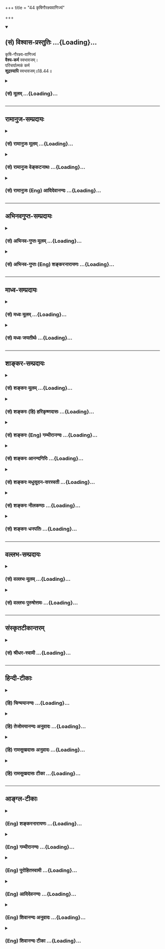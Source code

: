 +++
title = "44 कृषिगौरक्ष्यवाणिज्यं"

+++
<div class="js_include" newlevelforh1="2" title="(सं) विश्वास-प्रस्तुतिः" unfilled url="/purANam_vaiShNavam/mahAbhAratam/06-bhIShma-parva/03-bhagavad-gItA-parva/saMskRtam/vishvAsa-prastutiH/18_moxa-saMnyAsa-yogaH/44_kRShigauraxyavANi.md">
<details open><summary><h2>(सं) विश्वास-प्रस्तुतिः ...{Loading}...</h2></summary>

कृषि-गौरक्ष्य-वाणिज्यं  
**वैश्य-कर्म** स्वभावजम्।  
परिचर्यात्मकं कर्म  
**शूद्रस्यापि** स्वभावजम्॥18.44॥
</details>
</div>
<div class="js_include collapsed" newlevelforh1="3" title="(सं) मूलम्" unfilled url="/purANam_vaiShNavam/mahAbhAratam/06-bhIShma-parva/03-bhagavad-gItA-parva/saMskRtam/mUlam/18_moxa-saMnyAsa-yogaH/44_kRShigauraxyavANi.md">
<details><summary><h3>(सं) मूलम् ...{Loading}...</h3></summary>

कृषिगौरक्ष्यवाणिज्यं वैश्यकर्म स्वभावजम्।  
परिचर्यात्मकं कर्म शूद्रस्यापि स्वभावजम्।।18.44।।
</details>
</div>


_________________
## रामानुज-सम्प्रदायः
<div class="js_include collapsed" newlevelforh1="3" title="(सं) रामानुजः मूलम्" unfilled url="/purANam_vaiShNavam/mahAbhAratam/06-bhIShma-parva/03-bhagavad-gItA-parva/saMskRtam/rAmAnujaH/mUlam/18_moxa-saMnyAsa-yogaH/44_kRShigauraxyavANi.md">
<details><summary><h3>(सं) रामानुजः मूलम् ...{Loading}...</h3></summary>

।।18.44।।**कृषिः** सस्योत्पादनकर्षणम्। **गोरक्ष्यं** पशुपालनम् इत्यर्थः।
**वाणिज्यं** धनसंचयहेतुभूतं क्रयविक्रयात्मकं कर्म। एतद् **वैश्य**स्य
**स्वभावजं कर्म।** पूर्ववर्णत्रयपरिचर्यारूपं **शूद्रस्य स्वभावजं
कर्म। तद् एतत् चतुर्णां वर्णानां वृत्तिभिः सह कर्तव्यानां
शास्त्रविहितानां यज्ञादिकर्मणां प्रदर्शनार्थम् उक्तम्। यज्ञादयो हि
त्रयाणां वर्णानां साधारणाः; शमदमादयः अपि त्रयाणां वर्णानां मुमुक्षूणां
साधारणाः। ब्राह्मणस्य तु सत्त्वोद्रेकस्य स्वाभाविकत्वेन शमदमादयः
सुखोपादानाः इति कृत्वा तस्य शमदमादयः स्वभावजं कर्म इति उक्तम्।
क्षत्रियवैश्ययोः तु स्वतो रजस्तमःप्रधानत्वेन शमदमादयो दुःखोपादानाः इति
कृत्वा न तत्कर्म इति उक्तम्। ब्राह्मणस्य तु वृत्तिः
याजनाध्यापनप्रतिग्रहाः। क्षत्रियस्य जनपदपरिपालनम्। वैश्यस्य कृष्यादयो
यथोक्ताः। शूद्रस्य तु कर्तव्यं वृत्तिः च पूर्ववर्णत्रयपरिचर्या एव।**

</details>
</div>
<div class="js_include collapsed" newlevelforh1="3" title="(सं) रामानुजः वेङ्कटनाथः" unfilled url="/purANam_vaiShNavam/mahAbhAratam/06-bhIShma-parva/03-bhagavad-gItA-parva/saMskRtam/rAmAnujaH/venkaTanAthaH/18_moxa-saMnyAsa-yogaH/44_kRShigauraxyavANi.md">
<details><summary><h3>(सं) रामानुजः वेङ्कटनाथः ...{Loading}...</h3></summary>

  
  
।।18.44।। रूढिं व्युत्पत्तिं चानुसृत्य फलतः स्वरूपतश्च कृषिं दर्शयति --
सस्योत्पादनं कर्षणमिति। एवं वाणिज्यव्याख्यानेऽपि ग्राह्यम्। गौः रक्ष्या
यत्र; तत्कर्म गोरक्ष्यमित्यभिप्रायेणाऽऽहपशुपालनमिति। रक्ष्यमिति भावार्थं
वा; रक्षणमित्यर्थः। गौरक्ष्यमिति वा पाठः। गा रक्षतीति गोरक्षः; तस्य कर्म
गौरक्ष्यं पशुपालनं वणिजः कर्म वाणिज्यमितिवत्। एवं विशः कर्म
वैश्यंगुणवचनब्राह्मणादिभ्यः कर्मणि च \[अष्टा.5।1।124\] इति
ष्यञ्प्रत्ययः।  
  
शास्त्रान्तरानुसारेण परिचर्यायाः प्रकृतत्रितयानुबन्धित्वमाह --
पूर्ववर्णत्रयेति। ननु षट्कर्मा ब्राह्मणः; त्रिकर्माणौ क्षत्ति्रयवैश्यौ;
शूद्रस्यापिभार्यारतिः शुचिर्भृत्यभर्ता श्राद्धक्रियान्वितः (क्रियारतः --
क्रियापरः)। नमस्कारेण मन्त्रेण पञ्चयज्ञान्न हापयेत् \[या.स्मृ.1।5।121\]
इत्यादयो धर्मा विधीयन्ते तत्कथमिह तत्कर्मणामियत्तानिर्देशः इत्यत्राऽऽह
-- तदेतदिति। प्रदर्शनीयानुदाहरतियज्ञादयो हीति। प्रदर्शनार्थत्वे
हेत्वन्तरमाह शमदमादयोऽपीति। शमादीनां मोक्षार्थिवर्णत्रयसाधारण्येन कथं
ब्राह्मणस्यैव तदुक्तमित्यत्राऽऽहब्राह्मणस्य त्विति। स्वभावप्रभवैः \[18।41
इति पूर्वोक्तानुविधानात्सहजत्वविवक्षयात्र स्वभावजशब्द इत्यभिप्रायेणाऽऽह
-- सत्त्वोद्रेकस्य स्वाभाविकत्वेन शमदमादयः सुखोपादाना इति।
वर्णान्तरगुणसम्भेदं निर्वहति -- क्षत्ति्रयवैश्ययोरिति। न
तत्कर्मेत्युक्तमिति तत्कर्मेति नोक्तमित्यन्वयः। उक्तानां वृत्तीनां
प्रदर्शनार्थत्वाय चतुर्णां वृत्त्यंशं विविच्य विविनक्तिब्राह्मणस्य तु
वृत्तिरित्यादिना। शूद्रधर्मो वृत्तिश्च याज्ञवल्क्येन स्मर्यते --
शूद्रस्य द्विजशुश्रूषा तयाऽजीवन्वणिग्भवेत्। शिल्पैर्वा
विविधैर्जीवेद्द्विजातिहितमाचरन् \[1।5।120\] इति मनुस्तत्र विशेषमाह --
विप्रसेवैव शूद्रस्य विशिष्टं कर्म कीर्त्यते \[10।123\] इति
तदिदमभिप्रेत्याऽऽह -- शूद्रस्य तु कर्तव्यं वृत्तिश्च
पूर्ववर्णंत्रयपरिचर्यैवेति।  
  
नन्विदमयुक्तंभार्यारतिः इत्यादेरुक्तत्वात्मां हि पार्थ व्यपाश्रित्य
इत्यारभ्यस्त्रियो वैश्यास्तथा शूद्रास्तेऽपि यान्ति परां गतिम् \[9।32\]
इति च स्वयमेवाऽऽहवसन्ते दीक्षयेद्विप्रम् इत्यारभ्यहेमन्ते शूद्रमेव च।
स्त्रियं च वर्षाकाले तु पञ्चरात्रविधानतः इति भगवत्समाराधनार्थं दीक्षा च
विहिता तथाब्राह्मणैः क्षत्ति्रयैर्वैश्यैः शूद्रैश्च कृतलक्षणैः।
अर्चनीयश्च सेव्यश्च नित्ययुक्तैः स्वकर्मसु।। सात्त्वतं विधिमास्थाय गीतः
सङ्कर्षणेन यः \[म.भा.66।3940\] इति दीक्षितशूद्रादेर्भगवदर्चनादिकं
स्पष्टमुक्तम्। तथा युगधर्मान् प्रक्रम्योच्यते -- कृतं नाम युगं पूर्वं
यत्र धर्मः सनातनः। कृतमेव न कर्तव्यं यस्मिन् काले नरोत्तम। ब्राह्मणाः
क्षत्ति्रया वैश्याः शूद्राश्च कृतलक्षणाः। कृते युगे समभवन् स्वकर्मनिरताः
सदा।। एकवेदसमायुक्ता एकमन्त्रविधिक्रियाः। पृथग्धर्मास्त्वेकवेद्या
धर्ममेकमनुव्रताः।। चातुराश्रम्ययुक्तेन कर्मणा कालयोगिना। अकामफलसंयोगात्
प्राप्नुवन्ति परां गतिम्।। \[वि.ध.108।19\] इति।  
  
श्रीसात्त्वते च -- अष्टाङ्गयोगयुक्तानां हृद्यागनिरतात्मनाम्।
योगिनामधिकारः स्यादेकस्मिन् हृदयेशये।। व्यामिश्रयागयुक्तानां विप्राणां
वेदवादिनाम्। समन्त्रे तु चतुर्व्यूहे ह्यधिकारो न चान्यथा।। त्रयाणां
क्षत्ति्रयादीनां प्रपन्नानां च तत्त्वतः। अमन्त्रमधिकारस्तु
चतुर्व्यूहक्रियाक्रमे।। सक्रिये मन्त्रचक्रे तु वैभवीये विवेकिनाम्।
ममतासन्निरस्तानां स्वकर्मनिरतात्मनाम्।। कर्मवाङ्मनसैः सम्यग्भक्तानां
परमेश्वरे। चतुर्णामधिकारो वै वृत्ते दीक्षाक्रमे सति \[7।8।9।10।11\]
इत्यधिकारविशेषनियमः कृतः। सप्तमे च व्रतविधानपरिच्छेदेदानार्चने तु
शूद्राणां व्रतकर्मणि सर्वदा। असिद्धान्नं तु विहितं सिद्धं वा
ब्राह्मणेच्छया।। स्वकर्मणा यथोत्कर्षमभ्येति च तथार्चनात्।
तस्मात्स्वेनाधिकारेण कुर्यादाराधनं सदा।। सर्वत्राधिकृतो विप्रो
वासुदेवादिपूजने। यथा तथा न
क्षत्त्राद्यास्तस्माच्छास्त्रार्थमाचरेत्।। नयेन्नक्ताशनैर्भक्त्या
दिनान्येतानि मौद्गल। व्रताद्यन्ते तु विहितं परिपीडं हि तस्य
वा।। \[7।53।54।55।56\] इति व्रतविशेषक्रमो दर्शितः। मौद्गलेति
भगवच्छास्त्रे शूद्रनाम। परिपीडमुपवासः। तथा मन्त्रेषु चैवं नियमोऽन्यत्र
कृतः। वौषट्स्वाहावषट्कारनिष्ठानां तु प्रतिक्रिया। नमस्कारेण विहिता इति।
तथा नारदीये श्रीमदष्टाक्षरकल्पे -- न स्वरः प्रणवोऽङ्गानि
नाप्यन्यविधयस्तथा। स्त्रीणां तु शूद्रजातीनां मन्त्रमात्रोक्तिरिष्यते
\[ना.अ.क.1।120\] इति।  
  
एवमेकादशीव्रतादयोऽपि सर्वसाधारणाः पुराणादिषु पठ्यन्ते। तथान्येऽपि
वर्ज्यावर्ज्यनियमाः कतिकति धर्मशास्त्रादिषु कथ्यन्ते। यथा --
कपिलाक्षीरपानेन ब्राह्मणीगमनेन च। शूद्रे वेदाक्षरेणैव निष्कृतिर्न
विधीयते (वेदाक्षरविचारेण शूद्रस्य नरकं
ध्रुवम्)।। \[पा.स्मृ.1।74\]हृत्कण्ठतालुगाभिस्तु यथासङ्ख्यं द्विजातयः।
शुध्येरन् स्त्री च शूद्रश्च सकृत्स्पृष्टाभिरन्ततःतेषां स एवाचमनकल्प अधिक
अहरहः()। केशश्मश्रुलोमनखवापनम् इत्यादि। तस्मात्जपस्तपस्तीर्थयात्रा
प्रव्रज्या मन्त्रसाधनम्। देवताराधनं चैव स्त्रीशूद्रपतनानि षट् इत्यादिकं
विहितव्यतिरिक्तवर्णत्रयशुश्रूषाविरुद्धविषयमिति योज्यम्। अपि च -- न
शूद्रा भगवद्भक्ता विप्रा भागवताः स्मृताः \[वि.सं.24।10\]
इत्यादिवचनाज्जयाख्यसंहितादिषु भागवतानां चतुर्णां समत्ववचनाच्च
भगवत्परिचर्यावशाद्वर्णत्रयपरिचर्यानिवृत्तिरपि सम्भवेत्। अतः कथंशूद्रस्य
तु कर्तव्यं वृत्तिश्च पूर्ववर्णत्रयपरिचर्यैव इति भाषितम्। अत्र ब्रूमः --
यद्यपि विहितव्यतिरिक्तविषयाः सर्वनिषेधाः विशिष्टसंस्कारगुणविशेषादिमतां च
शूद्राणामपि धर्मविशेषा विहिताः; तथापि ते सर्वे
वर्णत्रयपरिचर्याख्यप्रधानधर्माविरोधेन तन्नियुक्तैः शूद्रैः
तत्परिचर्याभावनयैवानुष्ठेयाः। अत एव ह्यत्रोच्यते,परिचर्यात्मकं कर्म इति।
अन्यथा परिचर्येत्येव वक्तव्यम् नच निष्प्रयोजनाधिकग्रहणं युक्तम्।  
  
आमनन्ति चरहस्याम्नायविदः -- ज्ञानज्ञापनसम्प्रेषणकर्मा ब्राह्मणः;
ज्ञानपरित्राणकर्मा क्षत्ति्रयः; ज्ञानबीजवर्धनकर्मा वैश्यः;
ज्ञानपर्युत्थानकर्मा शूद्रः; कृतयुगस्यान्ते त्रेतायुगस्यादौ
ब्राह्मणक्षत्ति्रयवैश्यशूद्रा भिद्यन्ते; तेषां भिन्नानां दृष्टिः न तथा
भवति; पथ्या रसना न तथा भवन्ति पुष्पफलमोषधिवनस्पतयो न तथा दधते तां
दृष्ट्वा ब्राह्मणक्षत्ति्रयवैश्यशूद्राणामसूया प्रादुर्बभूव -- शूद्रः
प्रथमजातिर्न वः पर्युत्थास्यामीति; वैश्यो द्वितीयजातिर्न वो बीजानि
वर्धयिष्यामीति; क्षत्ति्रयस्तृतीयजातिर्न वः परित्रास्य इति। तान्
ब्राह्मण इत्याह। आस्थिता यूयं न वो वक्ष्यामि इति। अत्र पर्युत्थानं
परिचर्या। एवं शूद्रः साधुः इत्यादिप्रकरणान्तराणि च द्रष्टव्यानि। एतेनन
शूद्रा भगवद्भक्ताः इत्यादिस्तुतिवाक्येन
वर्णत्रयपरिचर्यादिनिवृत्तिप्रसङ्गोऽपि प्रत्युक्तः; भगवदेकान्तशूद्रस्यैव
पर्युत्थानविधेः। भगवद्भक्तिस्तुतिपरत्वादेव हिसर्ववर्णेषु ते शूद्रा ये
ह्यभक्ता जनार्दने \[वि.सं.24।10\] इति व्यतिरेकनिन्दा। किं तर्ह्यत्र
स्तुतिनिन्दालम्बनम् आन्तरः सत्त्वादिगुणोन्मेषः। यदपेक्षया ब्राह्मणादेरेव
ब्रह्मण्यादिकं श्रुत्यादिषु कीर्त्यते -- मौनं चामौनं च निर्विद्याथ
ब्राह्मणः \[बृ.उ.3।5।1\] इति। विष्णुं क्रान्तं (विष्णुक्रान्तं) वासुदेवं
विजानन्विप्रो विप्रत्वं गच्छते तत्त्वदर्शी
\[शा.उ.4म.भा.13।16।2\]चण्डालमपि वृत्तस्थं तं देवा ब्राह्मणं विदुः
इत्यादि।  
  
यत्तु शारीरसत्त्वादिगुणतारतम्यनिबन्धनं जातिरूपं ब्राह्मण्यादिकं;
तस्यान्तरसत्त्वोन्मेषादावप्यनुवृत्तेराशरीरपातं जातिनियमः स्थित एव।
तदनुबन्धिनश्च धर्मास्तत एवावतिष्ठन्ते। अत एव हि विदितब्रह्मविद्योऽपि
विदुरः स्वस्य तद्वचनेऽनधिकारमाह -- शूद्रयोनावहं जातो
नातोऽन्यद्वक्तुमुत्सहे \[म.भा.5।41।5\] इति। शमादिगुणपौष्कल्ययोगिनि तु
शूद्रादौ स्त्रीधर्मिण्यां जनन्यामिवावज्ञानादिनिवृत्तिमात्रविशेषापेक्षया
जातिसामान्यवीक्षणप्रतिषेध इति। यथा स्मरन्ति -- एतैः समेतः शूद्रोऽपि
वार्धके मानमर्हति इति। अत एवभक्तिरष्टविधा ह्येषा यस्मिन् म्लेच्छेऽपि
वर्तते। तस्मै देयं ततो ग्राह्यं स च पूज्यो यथा ह्यहम्
\[गा.रु.पू.ख.219।7।8\] इत्यादिकमनुपप्लवपर्यन्ततयाऽपि निर्व्यूढम्।
साम्योक्तिरपि सर्वोत्कर्षफलादिसाम्यविषया अपशूद्रनयाद्यविरोधश्च। उक्तं
चाचार्यैर्भागवतत्वेन शूद्रस्योत्कर्षे ब्राह्मणस्यापि तेनैवोत्कर्ष इति
पुनर्वैषम्यमिति सर्वं समञ्जसम्। अतः सुष्ठूक्तं -- शूद्रस्य
वृत्तिकर्तव्ययोरैक्यम् इति। ,

</details>
</div>
<div class="js_include collapsed" newlevelforh1="3" title="(सं) रामानुजः (Eng) आदिदेवानन्दः" unfilled url="/purANam_vaiShNavam/mahAbhAratam/06-bhIShma-parva/03-bhagavad-gItA-parva/saMskRtam/rAmAnujaH/english/AdidevAnandaH/18_moxa-saMnyAsa-yogaH/44_kRShigauraxyavANi.md">
<details><summary><h3>(सं) रामानुजः (Eng) आदिदेवानन्दः ...{Loading}...</h3></summary>

18.44 'Agriculture' is cultivation to produce crops. The meaning of
'cattle breeding' is the protection and rearing of cattle. 'Trade' is the activity causing the amassing of wealth through buying and selling.
This is the duty of Vaisya born of his inherent nature. The duty of a Sudra, born of his inherent nature, is service to the three Orders mentioned earlier. All these have been described to stress that the occupational activities of the four stations are auxiliary to the performance of sacrifices etc., which are ordained by the Sastra.
Sacrifices etc., are common to the first three stations. Control of the senses etc., are common to those who, among the first three stations,
are anxious for release. As a Brahmana possesses preponderance of Sattva, and as the control of the senses, mind etc., can be performed by him easily and naturally, control of the senses etc., have been prescribed as his duty. As control of the mind, senses etc., can be performed only with difficulty by the Ksatriyas and the Vaisyas owing to the preponderance of Rajas and Tamas respectively in them, these have not been stated as their duty. The occupation of a Brahmana is officiating as priest in sacrifices, teaching the Vedas and receiving gifts. The occupation of a Ksatriya is protecting the people and that of the Vaisyas is farming etc., as mentioned before. The duty and occupation of the Sudra is service to the three stations.

</details>
</div>


_________________
## अभिनवगुप्त-सम्प्रदायः
<div class="js_include collapsed" newlevelforh1="3" title="(सं) अभिनव-गुप्तः मूलम्" unfilled url="/purANam_vaiShNavam/mahAbhAratam/06-bhIShma-parva/03-bhagavad-gItA-parva/saMskRtam/abhinava-guptaH/mUlam/18_moxa-saMnyAsa-yogaH/44_kRShigauraxyavANi.md">
<details><summary><h3>(सं) अभिनव-गुप्तः मूलम् ...{Loading}...</h3></summary>

।।18.41 -- 18.60।। एवमियता षण्णां प्रत्येकं त्रिस्वरूपत्वं धृत्यादीनां च
प्रतिपादितम्। तन्मध्यात् सात्त्विके राशौ वर्तमानो दैवीं संपदं प्राप्त इह
ज्ञाने योग्यः; त्वं च तथाविधः इत्यर्जुनः प्रोत्साहितः। अधुना तु इदमुच्यते
-- यदि तावदनया ज्ञानबुद्ध्या कर्मणि भवान् प्रवर्तते तदा
स्वधर्मप्रवृत्त्या विज्ञानपूततया च न कर्मसंबन्धस्तव। अथैतन्नानुमन्यसे;
तदवश्यं तव प्रवृत्त्या तावत् भाव्यम् जातेरेव तथाभावे स्थितत्वात्। यतः
सर्वः स्वभावनियतः +++(S;;N स्वस्वभावनियतः )+++ कुतश्चिद्दोषात्
तिरोहिततत्स्वभावः +++(S;;N -- हिततत्तत्स्वभावः )+++ कंचित्कालं भूत्वापि;
तत्तिरोधायकविगमे स्वभावं व्यक्त्यापन्नं लभत एव। तथाहि एवंविधो वर्णनां
स्वभावः। एवमवश्यंभाविन्यां प्रवृत्तौ ततः फलविभागिता भवेत्।। तदाह --
ब्राह्मणेत्यादि अवशोऽपि तत् इत्यन्तम्। ब्राह्मणादीनां
कर्मप्रविभागनिरूपणस्य स्वभावोऽश्यं नातिक्रामति,+++(S; ; N omit न and read
अतिक्रामति )+++ इति क्षत्रियस्वभावस्य भवतोऽनिच्छतोऽपि प्रकृतिः स्वभावाख्या
नियोक्तृताम् अव्यभिचारेण भजते। केवलं तया नियुक्तस्य पुण्यपापसंबन्धः। अतः
मदभिहितविज्ञानप्रमाणपुरःसरीकारेण कर्माण्यनुतिष्ठ। तथा सति बन्धो
निवर्त्स्यति। इत्यस्यार्थस्य परिकरघटनतात्पर्यं +++(S; ; N -- करबन्धघटन --
)+++ महावाक्यार्थस्य। अवान्तरवाक्यानां स्पष्टा ( ष्टोऽ ) र्थः। समासेन +++(S
omits समासेन )+++ ( श्लो. 50 ) संक्षेपेण। ज्ञानस्य; प्रागुक्तस्य। निष्ठां (
ष्ठा ) वाग्जालपरिहारेण निश्चितामाह। बुद्ध्या विशुद्धया इत्यादि सर्वमेतत्
व्याख्यातप्रायमिति न पुनरायस्यते,+++(N -- रारभ्यते )+++।

</details>
</div>
<div class="js_include collapsed" newlevelforh1="3" title="(सं) अभिनव-गुप्तः (Eng) शङ्करनारायणः" unfilled url="/purANam_vaiShNavam/mahAbhAratam/06-bhIShma-parva/03-bhagavad-gItA-parva/saMskRtam/abhinava-guptaH/english/shankaranArAyaNaH/18_moxa-saMnyAsa-yogaH/44_kRShigauraxyavANi.md">
<details><summary><h3>(सं) अभिनव-गुप्तः (Eng) शङ्करनारायणः ...{Loading}...</h3></summary>

18.44 See Comment under 18.60

</details>
</div>


_________________
## माध्व-सम्प्रदायः
<div class="js_include collapsed" newlevelforh1="3" title="(सं) मध्वः मूलम्" unfilled url="/purANam_vaiShNavam/mahAbhAratam/06-bhIShma-parva/03-bhagavad-gItA-parva/saMskRtam/madhvaH/mUlam/18_moxa-saMnyAsa-yogaH/44_kRShigauraxyavANi.md">
<details><summary><h3>(सं) मध्वः मूलम् ...{Loading}...</h3></summary>

।।18.44।। Sri Madhvacharya did not comment on this sloka.,

</details>
</div>
<div class="js_include collapsed" newlevelforh1="3" title="(सं) मध्वः जयतीर्थः" unfilled url="/purANam_vaiShNavam/mahAbhAratam/06-bhIShma-parva/03-bhagavad-gItA-parva/saMskRtam/madhvaH/jayatIrthaH/18_moxa-saMnyAsa-yogaH/44_kRShigauraxyavANi.md">
<details><summary><h3>(सं) मध्वः जयतीर्थः ...{Loading}...</h3></summary>

।।18.44।। Sri Jayatirtha did not comment on this sloka.  
  

</details>
</div>


_________________
## शाङ्कर-सम्प्रदायः
<div class="js_include collapsed" newlevelforh1="3" title="(सं) शङ्करः मूलम्" unfilled url="/purANam_vaiShNavam/mahAbhAratam/06-bhIShma-parva/03-bhagavad-gItA-parva/saMskRtam/shankaraH/mUlam/18_moxa-saMnyAsa-yogaH/44_kRShigauraxyavANi.md">
<details><summary><h3>(सं) शङ्करः मूलम् ...{Loading}...</h3></summary>

।।18.44।। --,**कृषिगौरक्ष्यवाणिज्यं** कृषिश्च गौरक्ष्यं च वाणिज्यं च
कृषिगौरक्ष्यवाणिज्यम्; कृषिः भूमेः विलेखनम्; गौरक्ष्यं गाः रक्षतीति
गोरक्षः तस्य भावः गौरक्ष्यम्; पाशुपाल्यम् इत्यर्थः; वाणिज्यं वणिक्कर्म
क्रयविक्रयादिलक्षणं **वैश्यकर्म** वैश्यजातेः कर्म वैश्यकर्म **स्वभावजम्।
परिचर्यात्मकं** शुश्रूषास्वभावं **कर्म शूद्रस्यापि स्वभावजम्**।।  
  
एतेषां जातिविहितानां कर्मणां सम्यगनुष्ठितानां स्वर्गप्राप्तिः फलं
स्वभावतः; वर्णा आश्रमाश्च स्वकर्मनिष्ठाः प्रेत्य कर्मफलमनुभूय ततः शेषेण
विशिष्टदेशजातिकुलधर्मायुःश्रुतवृत्तवित्तसुखमेधसो जन्म प्रतिपद्यन्ते
इत्यादिस्मृतिभ्यः (आ. स्मृ. 2।2।2।3) पुराणे च वर्णिनाम् आश्रमिणां च
लोकफलभेदविशेषस्मरणात्। कारणान्तरात्तु इदं वक्ष्यमाणं फलम् --,

</details>
</div>
<div class="js_include collapsed" newlevelforh1="3" title="(सं) शङ्करः (हि) हरिकृष्णदासः" unfilled url="/purANam_vaiShNavam/mahAbhAratam/06-bhIShma-parva/03-bhagavad-gItA-parva/saMskRtam/shankaraH/hindI/harikRShNadAsaH/18_moxa-saMnyAsa-yogaH/44_kRShigauraxyavANi.md">
<details><summary><h3>(सं) शङ्करः (हि) हरिकृष्णदासः ...{Loading}...</h3></summary>

।।18.44।। कृषि; गोरक्षा और वाणिज्य -- भूमिमें हल चलानेका नाम कृषि है;
गौओंकी रक्षा करनेवाला गोरक्ष है; उसका भाव गौरक्ष्य यानी पशुओंको पालना है
तथा क्रयविक्रयरूप वणिक् कर्मका नाम वाणिज्य है ये तीनों वैश्यकर्म हैं
अर्थात् वैश्यजातिके स्वाभाविक कर्म हैं। वैसे ही शूद्रका भी; परिचर्यात्मक
अर्थात् सेवारूप कर्म; स्वाभाविक है। जातिके उद्देश्यसे कहे हुए इन
कर्मोंका भलीप्रकार अनुष्ठान किये जानेपर स्वर्गकी प्राप्तिरूप स्वाभाविक
फल होता है। क्योंकि अपने कर्मोंमें तत्पर हुए वर्णाश्रमावलम्बी मरकर;
परलोकमें कर्मोंका फल भोगकर; बचे हुए कर्मफलके अनुसार श्रेष्ठ देश; काल;
जाति; कुल; धर्म; आयु; विद्या; आचार; धन; सुख और मेधा आदिसे युक्त; जन्म
ग्रहण करते हैं इत्यादि स्मृतिवचन हैं और पुराणमें भी वर्णाश्रमियोंके लिये
अलगअलग लोकप्राप्तिरूप फलभेद बतलाया गया है।

</details>
</div>
<div class="js_include collapsed" newlevelforh1="3" title="(सं) शङ्करः (Eng) गम्भीरानन्दः" unfilled url="/purANam_vaiShNavam/mahAbhAratam/06-bhIShma-parva/03-bhagavad-gItA-parva/saMskRtam/shankaraH/english/gambhIrAnandaH/18_moxa-saMnyAsa-yogaH/44_kRShigauraxyavANi.md">
<details><summary><h3>(सं) शङ्करः (Eng) गम्भीरानन्दः ...{Loading}...</h3></summary>

18.44 Svabyavajam, the natural; vaisya-karma, duties of the Vaisyas, of
the Vaisya caste; are krsi-gauraksyavanijyam, agriculture, cattle
rearing and trade: Krsi is tilling of land. Orre who rears cattle (go)
is goraksa; the abstract form of that word is gauraksyam,
animal-husbandry. Vanijyam means the occupation of a trader, consisting
of buying and selling. Sudrasya, of the Sudra; api, too; svabhavajam,
the natural; karma, duty; is paricaryatmakam, in the form of service.
When rightly pursued, the natural result of these duties enjoined for
the castes is the attainment of heaven-which act is evident from such
Smrti texts as, 'People belonging to the castes and stages of life, who
are true to their own duties, experience after death the fruit of their
actions. And after that, as a result of the remnants of their merits
they are born in some excellent region, caste and family, with greater
piety, longevity, learning, conduct, wealth, happiness and intelligence'
(Ap. Dh. Su. 2.2.2.3), etc. And in the Puranas also it is particularly
mentioned that poeple belonging to the (different) castes and stages of
life come to have specific results in the form of different worlds. But
this result that is going to be stated follows from a different cause:

</details>
</div>
<div class="js_include collapsed" newlevelforh1="3" title="(सं) शङ्करः आनन्दगिरिः" unfilled url="/purANam_vaiShNavam/mahAbhAratam/06-bhIShma-parva/03-bhagavad-gItA-parva/saMskRtam/shankaraH/AnandagiriH/18_moxa-saMnyAsa-yogaH/44_kRShigauraxyavANi.md">
<details><summary><h3>(सं) शङ्करः आनन्दगिरिः ...{Loading}...</h3></summary>

।।18.44।। वैश्यशूद्रयोः कर्म विवक्षयानुवदति -- **कृषीति।** स्पष्टार्थः।

</details>
</div>
<div class="js_include collapsed" newlevelforh1="3" title="(सं) शङ्करः मधुसूदन-सरस्वती" unfilled url="/purANam_vaiShNavam/mahAbhAratam/06-bhIShma-parva/03-bhagavad-gItA-parva/saMskRtam/shankaraH/madhusUdana-sarasvatI/18_moxa-saMnyAsa-yogaH/44_kRShigauraxyavANi.md">
<details><summary><h3>(सं) शङ्करः मधुसूदन-सरस्वती ...{Loading}...</h3></summary>

।।18.44।। कृषीति। कृषिरन्नोत्पत्त्यर्थं भूमेर्विलेखनम्। गोरक्षस्य भावो
गौरक्ष्यं पाशुपाल्यम्। वाणिज्यं वणिजः कर्म क्रयविक्रयादिलक्षणम्।
कुसीदमप्यत्रान्तर्गमनीयं वैश्यकर्म वैश्यजातेः कर्म स्वभावजं
तमउपसर्जनरजोगुणस्वभावजम्। परिचर्यात्मकं द्विजातिशुश्रूषात्मकं कर्म
शूद्रस्यापि स्वभावजं रजउपसर्जनतमोगुणस्वभावजम्।

</details>
</div>
<div class="js_include collapsed" newlevelforh1="3" title="(सं) शङ्करः नीलकण्ठः" unfilled url="/purANam_vaiShNavam/mahAbhAratam/06-bhIShma-parva/03-bhagavad-gItA-parva/saMskRtam/shankaraH/nIlakaNThaH/18_moxa-saMnyAsa-yogaH/44_kRShigauraxyavANi.md">
<details><summary><h3>(सं) शङ्करः नीलकण्ठः ...{Loading}...</h3></summary>

।।18.44।। वैश्यशूद्रयोः कर्माण्याह -- **कृषीति।** स्पष्टार्थः श्लोकः।

</details>
</div>
<div class="js_include collapsed" newlevelforh1="3" title="(सं) शङ्करः धनपतिः" unfilled url="/purANam_vaiShNavam/mahAbhAratam/06-bhIShma-parva/03-bhagavad-gItA-parva/saMskRtam/shankaraH/dhanapatiH/18_moxa-saMnyAsa-yogaH/44_kRShigauraxyavANi.md">
<details><summary><h3>(सं) शङ्करः धनपतिः ...{Loading}...</h3></summary>

।।18.44।। क्षात्रं कर्म व्युत्पाद्य वैश्यशूद्रयोस्तद्दर्शयति।
कृषिर्भूमेर्विलेखनम्। गां रजतीति गोरक्षः तस्य भावो गौरक्ष्यं
पाशुपाल्यम्। वाणिज्यं क्रयविक्रयादिलक्षणं वणिक्कर्म कृषिगौरक्ष्यवाणिज्यं
वैश्यजातेः कर्मस्वभावजं स्वभावप्रभवेन तमउपसर्जनरजोगुणेन प्रविभक्तम्।
परिचर्यात्मकं द्विजातिशूश्रूषास्वभावं कर्म शूद्रस्य शूद्रजातेरपि
स्वभावजं स्वभावप्रभवेन रजउपसर्जनतमोगुणेन प्रविभक्तमित्यर्थः।

</details>
</div>


_________________
## वल्लभ-सम्प्रदायः
<div class="js_include collapsed" newlevelforh1="3" title="(सं) वल्लभः मूलम्" unfilled url="/purANam_vaiShNavam/mahAbhAratam/06-bhIShma-parva/03-bhagavad-gItA-parva/saMskRtam/vallabhaH/mUlam/18_moxa-saMnyAsa-yogaH/44_kRShigauraxyavANi.md">
<details><summary><h3>(सं) वल्लभः मूलम् ...{Loading}...</h3></summary>

।।18.44।। वैश्यशूद्रयोराह -- कृषीति। कुसीदस्य वाणिज्ये निवेशनान्न
पृथगुक्तिः द्विजपरिचर्यात्मकं शूद्रस्येति मर्यादा इयं परिचर्यां भगवति
कृता चेत्सर्वेषां उत्तमफलदा भवेत्यद्वृत्त्या तुष्यते हरिः इति वाक्यात्।
स्पष्टमन्यत्।

</details>
</div>
<div class="js_include collapsed" newlevelforh1="3" title="(सं) वल्लभः पुरुषोत्तमः" unfilled url="/purANam_vaiShNavam/mahAbhAratam/06-bhIShma-parva/03-bhagavad-gItA-parva/saMskRtam/vallabhaH/puruShottamaH/18_moxa-saMnyAsa-yogaH/44_kRShigauraxyavANi.md">
<details><summary><h3>(सं) वल्लभः पुरुषोत्तमः ...{Loading}...</h3></summary>

  
  
।।18.44।। वैश्यस्याऽऽह -- कृषीति। कृषिः कर्षणं; गोरक्ष्यं पशुपालनं;
वाणिज्यं क्रयविक्रयात्मकम्; एतत् वैश्यस्य स्वभावाज्जातं कर्म।
शूद्रस्याऽऽह -- परिचर्यात्मकमिति। त्रैवर्णिकसेवनात्मकं शूद्रस्यापि
स्वभावजं स्वभावाज्जातं कर्म; यद्वा मत्परिचर्यात्मकं कर्म सर्वेषां
पूर्वोक्तानां शूद्रस्यापीत्यर्थः।  
  

</details>
</div>


_________________
## संस्कृतटीकान्तरम्
<div class="js_include collapsed" newlevelforh1="3" title="(सं) श्रीधर-स्वामी" unfilled url="/purANam_vaiShNavam/mahAbhAratam/06-bhIShma-parva/03-bhagavad-gItA-parva/saMskRtam/shrIdhara-svAmI/18_moxa-saMnyAsa-yogaH/44_kRShigauraxyavANi.md">
<details><summary><h3>(सं) श्रीधर-स्वामी ...{Loading}...</h3></summary>

।।18.44।। वैश्यशूद्रयोः कर्माह **-- कृषीति।** कृषिः कर्षणम्; गाः रक्षतीति
गोरक्षस्तस्य भावो गौरक्ष्यं पाशुपाल्यमित्यर्थः। वाणिज्यं क्रयविक्रयादि;
एतद्वैश्यस्य स्वभावजं कर्म। त्रैवर्णिकपरिचर्यात्मकं शूद्रस्यापि स्वभावजं
कर्म।

</details>
</div>


_________________
## हिन्दी-टीकाः
<div class="js_include collapsed" newlevelforh1="3" title="(हि) चिन्मयानन्दः" unfilled url="/purANam_vaiShNavam/mahAbhAratam/06-bhIShma-parva/03-bhagavad-gItA-parva/hindI/chinmayAnandaH/18_moxa-saMnyAsa-yogaH/44_kRShigauraxyavANi.md">
<details><summary><h3>(हि) चिन्मयानन्दः ...{Loading}...</h3></summary>

।।18.44।। प्रत्येक मनुष्य में गुणों की तारतम्यता किसी विशिष्ट अनुपात में
होती है और इसलिए प्रत्येक मनुष्य का अपना विशिष्ट स्वभाव भी होता है। इसी
कारण एक मनुष्य जिस कार्य विशेष को कुशलतापूर्वक कर सकता है; उसी कार्य को
अन्य व्यक्ति उतनी कुशलता से नहीं कर पाता। रजोगुणी क्षत्रिय को सात्त्विक
ब्राह्मण के समान ध्यानाभ्यास करना संभव नहीं होता। उसी प्रकार वैश्य और
शूद्र भी क्षत्रिय के शूरवीरतापूर्ण कर्मों को नहीं कर पायेंगे। सामाजिक
जीवन में सर्वोच्च प्रतिष्ठा के पद तक पहुँचने के लिए सभी मनुष्यों को
पूर्णत एकरूप अवसर प्राप्त नहीं हो सकते। तथापि; एक सामाजिक व्यवस्था सभी
मनुष्यों को अपनेअपने स्वभाव के अनुसार विकसित हाेने के लिए तुल्य अवसर
प्रदान कर सकती है। इस सिद्धांत या व्यवस्था को सफल बनाने हेतु विभिन्न
व्यक्तित्व (वर्णों) के मनुष्यों के लिए भिन्नभिन्न कर्तव्यों का विधान
किया गया है। वैश्य वृत्ति का पुरुष कृषि; गौपालन तथा वाणिज्य के क्षेत्र
में स्फूर्ति और प्रेरणा से कार्य करके अपने दोषों से मुक्त हो सकता है।
दोषमुक्ति से तात्पर्य वासनाक्षय से है। वाणिज्यादि कर्मों में उसकी
स्वाभाविक अभिरुचि होती है। उसी प्रकार अर्पण की भावना से सबकी सेवा करना
शूद्र का स्वाभाविक कर्म है। प्रत्येक मनुष्य के आन्तरिक स्वभाव के अनुसार
उसका वर्ण और कर्म निर्धारित किया जा सकता है। अपने स्वभाव के विपरीत कर्म
में नियुक्त किये जाने पर मनुष्य न केवल उस कर्म क्षेत्र में दुर्व्यवस्था
उत्पन्न करता है; वरन् अपनी स्वयं की भी हानि कर लेता है। उदाहरणार्थ यदि
किसी क्षत्रिय से कहा जाये कि वह सेवाभाव पूर्वक पंखा झलने का कार्य करे;
तो वह सम्भवत विनम्रता से उसे स्वीकार कर लेगा परन्तु तत्काल ही अपने
स्वभाववश किसी दूसरे व्यक्ति को पंखा लाने की आज्ञा देगा इसी प्रकार यदि
किसी वैश्य को मन्दिर का पुजारी बना दिया जाये; तो वह पवित्र स्थान; शीघ्र
ही; किसी व्यापारिक केन्द्र से भी निम्न स्तर का बन जायेगा और यदि उसके
हाथों में राजसत्ता सौंप दी जाये; तो वह अपने स्वभाव से विवश उस प्राप्त
अधिकार द्वारा लाभदायक व्यापार करना प्रारम्भ कर देगा जनता इसे ही
भ्रष्टाचार कहती है हम सबको आत्मनिरीक्षण के द्वारा अपना वर्ण और कर्म
निर्धारित करना चाहिए। किसी भी उच्चवर्गीय पुरुष को निम्नवर्णीय मनुष्यों
की ओर अनादर भाव से देखने का अधिकार नहीं है। प्रत्येक व्यक्ति यथाशक्ति
समाज की सेवा करता है। ईश्वरार्पण की भावना से समाज की सेवा करते हुए
प्रत्येक मनुष्य को आत्मविकास तथा पूर्णत्व प्राप्ति के लिए साधनारत रहना
चाहिए। इसी विषय में भगवान् श्रीकृष्ण कहते हैं

</details>
</div>
<div class="js_include collapsed" newlevelforh1="3" title="(हि) तेजोमयानन्दः अनुवादः" unfilled url="/purANam_vaiShNavam/mahAbhAratam/06-bhIShma-parva/03-bhagavad-gItA-parva/hindI/tejomayAnandaH/anuvAdaH/18_moxa-saMnyAsa-yogaH/44_kRShigauraxyavANi.md">
<details><summary><h3>(हि) तेजोमयानन्दः अनुवादः ...{Loading}...</h3></summary>

।।18.44।। कृषि, गौपालन तथा वाणिज्य - ये वैश्य के स्वाभाविक कर्म हैं, और
शूद्र का स्वाभाविक कर्म है परिचर्या अर्थात् सेवा करना।।

</details>
</div>
<div class="js_include collapsed" newlevelforh1="3" title="(हि) रामसुखदासः अनुवादः" unfilled url="/purANam_vaiShNavam/mahAbhAratam/06-bhIShma-parva/03-bhagavad-gItA-parva/hindI/rAmasukhadAsaH/anuvAdaH/18_moxa-saMnyAsa-yogaH/44_kRShigauraxyavANi.md">
<details><summary><h3>(हि) रामसुखदासः अनुवादः ...{Loading}...</h3></summary>

।।18.44।। खेती करना, गायोंकी रक्षा करना और शुद्ध व्यापार करना -- ये
सब-के-सब वैश्यके स्वाभाविक कर्म हैं, तथा चारों वर्णोंकी सेवा करना
शूद्रका भी स्वाभाविक कर्म है।

</details>
</div>
<div class="js_include collapsed" newlevelforh1="3" title="(हि) रामसुखदासः टीका" unfilled url="/purANam_vaiShNavam/mahAbhAratam/06-bhIShma-parva/03-bhagavad-gItA-parva/hindI/rAmasukhadAsaH/TIkA/18_moxa-saMnyAsa-yogaH/44_kRShigauraxyavANi.md">
<details><summary><h3>(हि) रामसुखदासः टीका ...{Loading}...</h3></summary>

।।18.44।।***व्याख्या --***  **कृषिगौरक्ष्यवाणिज्यं वैश्यकर्म स्वभावजम्
--** खेती करना; गायोंकी रक्षा करना; उनकी वंशवृद्धि करना और शुद्ध व्यापार
करना -- ये कर्म वैश्यमें स्वाभाविक होते हैं। शुद्ध व्यापार करनेका
तात्पर्य है -- जिस देशमें; जिस समय; जिस वस्तुकी आवश्यकता हो; लोगोंके
हितकी भावनासे उस वस्तुको (जहाँ वह मिलती हो; वहाँसे ला करके) उसी देशमें
पहुँचाना प्रजाकी आवश्यक वस्तुओंके अभावकी पूर्ति कैसे हो; वस्तुओंके
अभावमें कोई कष्ट न पाये -- इस भावसे सच्चाईके साथ वस्तुओंका वितरण
करना। ,भगवान् श्रीकृष्ण (नन्दबाबाको लेकर) अपनेको वैश्य ही मानते हैं
**(टिप्पणी प₀ 929)**। इसलिये उन्होंने स्वयं गायों और बछड़ोंको चराया। मनु
महाराजने वैश्यवृत्तिमें **पशूनां रक्षणम्** (मनुस्मृति 1। 90) (पशुओंकी
रक्षा करना) कहा है; पर यहाँ भगवान् (उपर्युक्त पदोंसे) अपने जातिभाईयोंसे
मानो यह कहते हैं कि तुम लोग सब पशुओंका पालन; उनकी रक्षा न कर सको तो
कमसेकम गायोंका पालन और उनकी रक्षा जरूर करना। गायोंकी वृद्धि न कर सको तो
कोई बात नहीं परन्तु उनकी रक्षा जरूर करना; जिससे हमारा गोधन घट न जाय।
इसलिये वैश्यसमाजको चाहिये कि वह गायोंकी रक्षामें अपना तनमनधन लगा दे;
उनकी रक्षा करनेमें अपनी शक्ति बचाकर न रखे।  
  
**गोरक्षासम्बन्धी विशेष बात**  
  
मनुष्योंके लिये गाय सब दृष्टियोंमें पालनीय है। गायसे अर्थ; धर्म; काम और
मोक्ष -- इन चारों पुरुषार्थोंकी सिद्धि होती है। आजके अर्थप्रधान युगमें
तो गाय अत्यन्त ही उपयोगी है। गोपालनसे; गायके दूध; घी; गोबर आदिसे धनकी
वृद्धि होती है। हमारा देश कृषिप्रधान है। अतः यहाँ खेतीमें जितनी प्रधानता
बैलोंकी है; उतनी प्रधानता अन्य किसीकी भी नहीं है। भैंसेके द्वारा भी खेती
की जाती है; पर खेतींमें जितना काम बैल कर सकता है; उतना भैंसा नहीं कर
सकता। भैंसा बलवान् तो होता है; पर वह धूप सहन नहीं कर सकता। धूपमें,चलनेसे
वह जीभ निकाल देता है; जब कि बैल धूपमें भी चलता रहता है। कारण कि भैंसेमें
सात्त्विक बल नहीं होता; जबकि बैलमें सात्त्विक बल होता है। बैलोंकी
अपेक्षा भैंसे कम भी होते हैं। ऐसे ही ऊँटसे भी खेती की जाती है; पर ऊँट
भैंसेसे भी कम होते हैं और बहुत महँगे होते हैं। खेती करनेवाला हरेक आदमी
ऊँट नहीं खरीद सकता। आजकल अच्छेअच्छे जवान बैल मारे जानेके कारण बैल भी
महँगे हो गये हैं; तो भी वे ऊँटजितने महँगे नहीं हैं। यदि घरोंमें गायें
रखी जायँ तो बैल घरोंमें ही पैदा हो जाते हैं; खरीदने नहीं पड़ते। विदेशी
गायोंके जो बैल होते हैं; वे खेतीमें काम नहीं आ सकते क्योंकि उनके कन्धे न
होनेसे उनपर जुआ नहीं रखा जा सकता। गाय पवित्र होती है। उसके शरीरका स्पर्श
करनेवाली हवा भी पवित्र होती है। गायके गोबरगोमूत्र भी पवित्र होते हैं।
गोबरसे लिपे हुए घरोंमें प्लेग; हैजा आदि भयंकर बीमारियाँ नहीं आतीं। इसके
सिवाय युद्धके समय गोबरसे लिपे हुए मकानोंपर बमका उतना असर नहीं होता;
जितना सीमेण्ट आदिसे बने हुए मकानोंपर होता है। गोबरमें जहर खींचनेकी विशेष
शक्ति होती है। काशीमें कोई व्यक्ति साँप काटनेसे मर गया। लोग उसकी
दाहक्रिया करनेके लिये उसको गङ्गाके किनारे ले गये। वहाँपर एक साधु रहते
थे। उन्होंने पूछा कि इस व्यक्तिको क्या हुआ लोगोंने कहा कि यह साँप
काटनेसे मरा है। साधुने कहा कि यह मरा नहीं है; तुमलोग गायका गोबर ले आओ।
गोबर लाया गया। साधुने उस व्यक्तिकी नासिकाको छोड़कर उसके पूरे शरीरमें
(नीचेऊपर) गोबरका लेप कर दिया। आधे घण्टेके बाद गोबरका फिर दूसरा लेप किया।
इससे उस व्यक्तिके श्वास चलने लगे और वह जी उठा। हृदयके रोगोंको दूर करनेके
लिये गोमूत्र बहुत उपयोगी है। छोटी बछड़ीका गोमूत्र रोज तोलादोतोला पीनेसे
पेटके रोग दूर हो जाते हैं। एक सन्तको दमाकी शिकायत थी; उनको गोमूत्रसेवनसे
बहुत फायदा हुआ है। आजकल तो गोबर और गोमूत्रसे अनेक रोगोंकी दवाइयाँ बनायी
जा रही हैं। गोबरसे गैस भी बनने लगी है। खेतोंमें गोबरगोमूत्रकी खादसे जो
अन्न पैदा होता है; वह भी पवित्र होता है। खेतोंमें गायोंके रहनेसे; गोबर
और गोमूत्रसे जमीनकी जैसी पुष्टि होती है; वैसी पुष्टि विदेशी रासायनिक
खादोंसे नहीं होती। जैसे; एक बार अंगूरकी खेती करनेवालेने बताया कि गोबरकी
खाद डालनेसे अंगूरके गुच्छे जितने बड़ेबड़े होते हैं; उतने विदेशी खाद
डालनेसे नहीं होते। विदेशी खाद डालनेसे कुछ ही वर्षोंमें जमीन खराब हो जाती
है अर्थात् उसकी उपजाऊशक्ति नष्ट हो जाती है। परन्तु गोबरगोमूत्रसे जमीनकी
उपजाऊशक्ति ज्योंकीत्यों बनी रहती है। विदेशोंमें रासायनिक खादसे बहुतसे
खेत खराब हो गये हैं; जिन्हें उपजाऊ बनानेके लिये वे लोग भारतसे गोबर मँगवा
रहे हैं और भारतसे गोबरके जहाज भरकर विदेशोंमें जा रहे हैं। हमारे देशकी
गायें सौम्य और सात्त्विक होती हैं। अतः उनका दूध भी सात्त्विक होता है;
जिसको पीनेसे बुद्धि तीक्ष्ण होती है और स्वभाव शान्ति; सौम्य होता है।
विदेशी गायोंका दूध तो ज्यादा होता है; पर उन गायोंमें गुस्सा बहुत होता
है। अतः उनका दूध पीनेसे मनुष्यका स्वभाव क्रूर होता है। भैंसका दूध भी
ज्यादा होता है; पर वह दूध सात्त्विक नहीं होता। उससे सात्त्विक बल नहीं
आता। सैनिकोंके घोड़ोंको गायका दूध पिलाया जाता है; जिससे वे घोड़े बहुत
तेज होते हैं। एक बार सैनिकोंने परीक्षाके लिये कुछ घोड़ोंको भैंसका दूध
पिलाया; जिससे घोड़े खूब मोटे हो गये। परन्तु जब नदी पार करनेका काम पड़ा
तो वे घोड़े पानीमें बैठ गये। भैंस पानीमें बैठा करती है अतः वही स्वभाव
घोड़ोंमें भी आ गया। ऊँटनीका दूध भी निकलता है; पर उस दूधका दही; मक्खन
होता ही नहीं। उसका दूध तामसी होनेसे दुर्गति देनेवाला होता है।
स्मृतियोंमें ऊँट; कुत्ता; गधा आदिको अस्पृश्य बताया गया है। सम्पूर्ण
धार्मिक कार्योंमें गायकी मुख्यता है। जातकर्म; चूड़ाकर्म; उपनयन आदि सोलह
संस्कारोंमें गायका; उसके दूध; घी; गोबर आदिका विशेष सम्बन्ध रहता है।
गायके घीसे ही यज्ञ किया जाता है। स्थानशुद्धिके लिये गोबर का ही चौका
लगाया जाता है। श्राद्धकर्ममें गायके दूधकी खीर बनायी जाती है।
नरकोंसे,बचनेके लिये गोदान किया जाता है। धार्मिक कृत्योंमें पञ्चगव्य
काममें लाया जाता है; जो गायके दूध; दही; घी; गोबर और गोमूत्र -- इन
पाँचोंसे बनता है। कामनापूर्तिके लिये किये जानेवाले यज्ञोंमें गायका घी आदि
काममें आता है। रघुवंशके चलनेमें गायकी ही प्रधानता थी। पौष्टिक;
वीर्यवर्धक चीजोंमें भी गायके दूध और घीका मुख्य स्थान है। निष्कामभावसे
गायकी सेवा करनेसे मुक्ति होती है। गायकी सेवा करनेमात्रसे अन्तःकरण निर्मल
होता है। भगवान् श्रीकृष्णने भी बिना जूतीके गोचारणकी लीला की थी; इसलिये
उनका नाम गोपाल पड़ा। प्राचीनकालमें ऋषिलोग वनमें रहते हुए अपने पास गाय
रखा करते थे। गायके दूध; घीसे उनकी बुद्धि प्रखर; विलक्षण होती थी; जिससे
वे बड़ेबड़े ग्रन्थोंकी रचना किया करते थे। आजकल तो उन ग्रन्थोंको ठीकठीक
समझनेवाले भी कम हैं। गायके दूधघीसे वे दीर्घायु होते थे। इसलिये गायके
घीका एक नाम आयु भी है। बड़ेबड़े राजालोग भी उन ऋषियोंके पास आते थे और
उनकी सलाहसे राज्य चलाते थे। गोरक्षाके लिये बलिदान करनेवालोंकी कथाओंसे
इतिहास; पुराण भरे पड़े हैं। बड़े भारी दुःखकी बात है कि आज हमारे देशमें
पैसोंके लोभसे रोजाना हजारोंकी संख्यामें गायोंकी हत्या की जा रही है अगर
इसी तरह गोहत्या चलती रही तो एक समय गोवंश समाप्त हो जायगा। जब गायें नहीं
रहेंगी; तब क्या दशा होगी; कितनी आफतें आयेंगी -- इसका अन्दाजा नहीं लगाया
जा सकता। जब गायें खत्म हो जायेंगी; तब गोबर नहीं रहेगा और गोबरकी खाद न
रहनेसे जमीन भी उपजाऊ नहीं रहेगी। जमीनके उपजाऊ न रहनेसे खेती कैसे होगी
खेती न होनेसे अन्न तथा वस्त्र (कपास) कैसे मिलेगा लोगोंको शरीरनिर्वाहके
लिये अन्नजल और वस्त्र भी मिलना मुश्किल हो जायगा। गाय और उसके दूध; घी;
गोबर आदिके न रहनेसे प्रजा बहुत दुःखी हो जायगी। गोधनके अभावमें देश पराधीन
और दुर्बल हो जायगा। वर्तमानमें भी अकाल; अनावृष्टि; भूकम्प; आपसी कलह
आदिके होनेमें गायोंकी हत्या मुख्य कारण है। अतः अपनी पूरी शक्ति लगाकर हर
हालतमें गायोंकी रक्षा करना; उनको कत्लखानोंमें जानेसे रोकना हमारा परम
कर्तव्य है। गायोंकी रक्षाके लिये भाईबहनोंको चाहिये कि वे गायोंका पालन
करें; उनको अपने घरोंमें रखें। गायका ही दूधघी खायें; भैंस आदिका नहीं।
घरोंमें गोबरगैसका प्रयोग किया जाय। गायोंकी रक्षाके उद्देश्यसे ही
गोशालाएँ बनायी जाएँ; दूधके उद्देश्यसे नहीं। जितनी गोचरभूमियाँ हैं; उनकी
रक्षा की जाय तथा सरकारसे और गोचरभूमियाँ छुड़ाई जायँ। सरकारकी
गोहत्यानितिका विरोध किया जाय और सरकारसे अनुरोध किया जाय कि वह देशकी
रक्षाके लिये पूरे देशमें तत्काल पूर्णरूपसे गोहत्या बन्द
करे।**परिचर्यात्मकं कर्म शूद्रस्यापि स्वभावजम् --** चारों वर्णोंकी सेवा
करना; सेवाकी सामग्री तैयार करना और चारों वर्णोंके कार्योंमें कोई बाधा;
अड़चन न आये; सबको सुखआराम हो -- इस भावसे अपनी बुद्धि; योग्यता; बलके
द्वारा सबकी सेवा करना शूद्रका स्वाभाविक कर्म है।  
  
यहाँ एक शङ्का पैदा होती है कि भगवान्ने चारों वर्णोंकी उत्पत्तिमें
सत्त्व; रज और तम -- इन तीन गुणोंको कारण बताया। उसमें तमोगुणकी प्रधानतासे
शूद्रकी उत्पत्ति बतायी और गीतामें जहाँ तमोगुणका वर्णन हुआ है; वहाँपर
उसके अज्ञान; प्रमाद; आलस्य; निद्रा; अप्रकाश; अप्रवृत्ति और मोह -- ये सात
अवगुण बताये हैं (गीता 14। 8 13। 17)। अतः ऐसे तमोगुणकी प्रधानतावाले
शूद्रसे सेवा कैसे होगी क्योंकि वह आलस्य; प्रमाद आदिमें पड़ा रहेगा तो
सेवा कैसे कर सकेगा सेवा बहुत ऊँचे दर्जेकी चीज है। ऐसे ऊँचे कर्मका
भगवान्ने शूद्रके लिये कैसे विधान कियायदि इस शङ्कापर गुणोंकी दृष्टिसे
विचार किया जाय तो गीतामें आया है कि सत्त्वगुणवाले ऊँचे लोकोंमें जाते
हैं; रजोगुणवाले मरकर पीछे मध्यलोक अर्थात् मृत्युलोकमें जाते हैं और
तमोगुणवाले अधोगतिमें जाते हैं (गीता 14। 18)। इसमें भी वास्तवमें न देखा
जाय तो रजोगुणके बढ़नेपर जो मरता है; वह कर्मप्रधान मनुष्ययोनिमें जन्म
लेता है -- **रजसि प्रलयं गत्वा कर्मसङ्गिषु जायते** (गीता 14। 15)। इन
सबका तात्पर्य यह हुआ कि मनुष्यमात्र रजःप्रधान (रजोगुणकी प्रधानतावाला)
है। रजःप्रधानवालोंमें जो सात्त्विक; राजस और तामस -- तीन गुण होते हैं; उन
तीनों गुणोंसे ही चारों वर्णोंकी रचना की गयी है। इसलिये कर्म करना सबमें
मुख्य होता है और इसीको लेकर मनुष्योंको कर्मयोनि कहा गया है तथा गीतामें
भी चारों वर्णोंके कर्मोंके लिये स्वभावज कर्म; स्वभावनियत कर्म आदि पद आये
हैं। अतः शूद्रका परिचर्या अर्थात् सेवा करना स्वभावज कर्म है; जिसमें उसे
परिश्रम नहीं होता।  
  
मनुष्यमात्र कर्मयोनि होनेपर भी ब्राह्मण; क्षत्रिय और वैश्यमें
विवेकविचारका विशेष तारतम्य रहता है और शुद्धि भी रहती है परन्तु शूद्रमें
मोहकी प्रधानता रहनेसे उसमें विवेक बहुत दब जाता है। इस दृष्टिसे शूद्रके
सेवाकर्ममें विवेककी प्रधानता न होकर आज्ञापालनकी प्रधानता रहती है --
**अग्या सम न सुसाहिब सेवा** (मानस 2। 301। 2)। इसलिये चारों वर्णोंकी
आज्ञाके अनुसार सेवा करना; सुखसुविधा जुटा देना शूद्रके लिये स्वाभाविक
होता है। शुद्रोंके कर्म परिचर्यात्मक अर्थात् सेवास्वरूप होते हैं। उनके
शारीरिक; सामाजिक; नागरिक; ग्रामणिक आदि सबकेसब कर्म ठीक तरहसे सम्पन्न
होते हैं; जिनसे चारों ही वर्णोंके जीवननिर्वाहके लिये सुखसुविधा; अनुकूलता
और आवश्यकताकी पूर्ति होती है।  
  
**स्वाभाविक कर्मोंका तात्पर्य**  
  
चेतन जीवात्मा और जड प्रकृति -- दोनोंका स्वभाव भिन्नभिन्न है। चेतन
स्वाभाविक ही निर्विकार अर्थात् परिवर्तनरहित है और प्रकृति स्वाभाविक ही
विकारी अर्थात् परिवर्तनशील है। अतः इन दोनोंका स्वभाव भिन्नभिन्न होनेसे
इनका सम्बन्ध स्वाभाविक नहीं है किंतु चेतनने प्रकृतिके साथ अपना सम्बन्ध
मानकर उस सम्बन्धकी सद्भावना कर ली है अर्थात् सम्बन्ध है ऐसा मान लिया है।
इसीको गुणोंका सङ्ग कहते हैं; जो जीवात्माके अच्छीबुरी योनियोंमें जन्म
लेनेका कारण है -- **कारणं गुणसङ्गोस्य सदसद्योनिजन्मसु** (गीता 13। 21)।
इस सङ्गके कारण; गुणोंके तारतम्यसे जीवका ब्राह्मणादि वर्णमें जन्म होता
है। गुणोंके तारतम्यसे जिस वर्णमें जन्म होता है; उन गुणोंके अनुसार ही उस
वर्णके कर्म स्वाभाविक; सहज होते हैं जैसे -- ब्राह्मणके लिये शम; दम आदि
क्षत्रियके लिये शौर्य; तेज आदि वैश्यके लिये खेती; गौरक्षा आदि और शूद्रके
लिये सेवा -- ये कर्म स्वतःस्वाभाविक होते हैं। तात्पर्य है कि चारों
वर्णोंको इन कर्मोंको करनेमें परिश्रम नहीं होता क्योंकि गुणोंके अनुसार
स्वभाव और स्वभावके अनुसार उनके लिये कर्मोंका विधान है। इसलिये इन
कर्मोंमें उनकी स्वाभाविक ही रुचि होती है। मनुष्य इन स्वाभाविक कर्मोंको
जब अपने लिये अर्थात् अपने स्वार्थ; भोग और आरामके लिये करता है; तब वह उन
कर्मोंसे बँध जाता है। जब उन्हीं कर्मोंको स्वार्थ और अभिमानका त्याग करके
निष्कामभावपूर्वक संसारके हितके लिये करता है; तब कर्मयोग हो जाता है; और
उन्हीं कर्मोंसे सब संसारमें व्यापक परमात्माका पूजन करता है अथवा
भगवत्परायण होकर केवल भगवत्सम्बन्धी कर्म (जप; ध्यान; सत्सङ्ग; स्वाध्याय
आदि) करता है; तब वह भक्तियोग हो जाता है। फिर प्रकृतिके गुणोंका सर्वथा
सम्बन्धविच्छेद हो जानेपर केवल एक परमात्मतत्त्व ही रह जाता है; जिसमें
सिद्ध महापुरुषके स्वरूपकी स्वतःसिद्ध स्वतन्त्रता; अखण्डता; निर्विकारताकी
अनुभूति रह जाती है। ऐसा होनेपर भी उसके शरीर; मन; बुद्धि और इन्द्रियोंके
द्वारा अपनेअपने वर्ण; आश्रमकी मर्यादाके अनुसार निर्लिप्ततापूर्वक
शास्त्रविहित कर्म स्वाभाविक होते हैं; जो कि संसारमात्रके लिये आदर्श होते
हैं। प्रभुकी तरफ आकृष्ट होनेसे प्रतिक्षण प्रेम बढ़ता रहता है; जो अनन्त
आनन्दस्वरूप है।**जाति जन्मसे मानी जाय या कर्मसे** ऊँचनीच योनियोंमें
जितने भी शरीर मिलते हैं; वे सब गुण और कर्मके अनुसार ही मिलते हैं। गुण और
कर्मके अनुसार ही मनुष्यका जन्म होता है इसलिये मनुष्यकी जाति जन्मसे ही
मानी जाती है। अतः स्थूलशरीरकी दृष्टिसे विवाह; भोजन आदि कर्म जन्मकी
प्रधानतासे ही करने चाहिये अर्थात् अपनी जाति या वर्णके अनुसार ही भोजन;
विवाह आदि कर्म होने चाहिये।  
  
दूसरी बात; जिस प्राणीका सांसारिक भोग; धन; मान; आराम; सुख आदिका उद्देश्य
रहता है; उसके लिये वर्णके अनुसार कर्तव्यकर्म करना और वर्णकी मर्यादामें
चलना आवश्यक हो जाता है। यदि वह वर्णकी मर्यादामें नहीं चलता; तो उसका पतन
हो जाता है **(टिप्पणी प₀ 932)**। परन्तु जिसका उद्देश्य केवल परमात्मा ही
है; संसारके भोग आदि नहीं; उसके लिये सत्सङ्ग; स्वाध्याय; जप; ध्यान; कथा;
कीर्तन; परस्पर विचारविनिमय आदि भगवत्सम्बन्धी काम मुख्य होते हैं।
तात्पर्य है कि परमात्माकी प्राप्तिमें प्राणीके पारमार्थिक भाव; आचरण
आदिकी मुख्यता है; जाति या वर्णकी नहीं। तीसरी बात; जिसका उद्देश्य
परमात्माकी प्राप्तिका है; वह भगवत्सम्बन्धी कार्योंको मुख्यतासे करते हुए
भी वर्णआश्रमके अनुसार अपने कर्तव्यकर्मोंको पूजनबुद्धिसे केवल
भगवत्प्रीत्यर्थ ही करता है।  
  
आगे छियालीसवें श्लोकमें भगवान्ने बड़ी श्रेष्ठ बात बतायी है कि जिससे
सम्पूर्ण संसार पैदा हुआ है और जिससे सम्पूर्ण संसार व्याप्त है; उस
परमात्माका ही लक्ष्य रखकर; उसके प्रीत्यर्थ ही पूजनरूपसे अपनेअपने वर्णके
अनुसार कर्म किये जायँ। इसमें मनुष्यमात्रका अधिकार है। देवता; असुर; पशु;
पक्षी आदिका स्वतः अधिकार नहीं है परन्तु उनके लिये भी परमात्माकी तरफसे
निषेध नहीं है। कारण कि सभी परमात्माका अंश होनेसे परमात्माकी प्राप्तिके
सभी अधिकारी हैं। प्राणिमात्रका भगवान्पर पूरा अधिकार है। इससे भी यह सिद्ध
होता है कि आपसके व्यवहारमें अर्थात् रोटी; बेटी और शरीर आदिके साथ बर्ताव
करनेमें तो जन्म की प्रधानता है और परमात्माकी प्राप्तिमें भाव; विवेक और
कर्म की प्रधानता है। इसी आशयको लेकर भागवतकारने कहा है कि जिस मनुष्यके
वर्णको बतानेवाला जो लक्षण कहा गया है; वह यदि दूसरे वर्णवालेमें भी मिले
तो उसे भी उसी वर्णका समझ लेना चाहिये **(टिप्पणी प₀ 933.1)**। अभिप्राय यह
है कि ब्राह्मणके शमदम आदि जितने लक्षण हैं; वे लक्षण या गुण स्वाभाविक ही
किसीमें हों तो जन्ममात्रसे नीचा होनेपर भी उसको नीचा नहीं मानना चाहिये।
ऐसे ही महाभारतमें युधिष्ठिर और नहुषके संवादमें आया है कि जो शूद्र
आचरणोंमें श्रेष्ठ है; उस शूद्रको शूद्र नहीं मानना चाहिये और जो ब्राह्मण
ब्राह्मणोचित कर्मोंसे रहित है; उस ब्राह्मणको ब्राह्मण नहीं मानना चाहिये
**(टिप्पणी प₀ 933.2)** अर्थात् वहाँ कर्मोंकी ही प्रधानता ली गयी है;
जन्मकी नहीं। शास्त्रोंमें जो ऐसे वचन आते हैं; उन सबका तात्पर्य है कि कोई
भी नीच वर्णवाला साधारणसेसाधारण मनुष्य अपनी पारमार्थिक उन्नति कर सकता है;
इसमें संदेहकी कोई बात नहीं है। इतना ही नहीं; वह उसी वर्णमें रहता हुआ शम;
दम आदि जो सामान्य धर्म हैं; उनका साङ्गोपाङ्ग पालन करता हुआ अपनी
श्रेष्ठताको प्रकट कर सकता है। जन्म तो पूर्वकर्मोंके अनुसार हुआ है; इसमें
वह बेचारा क्या कर सकता है परन्तु वहीं (नीच वर्णमें) रहकर भी वह अपनी नयी
उन्नति कर सकता है। उस नयी उन्नतिमें प्रोत्साहित करनेके लिये ही
शास्त्रवचनोंका आशय मालूम देता है कि नीच वर्णवाला भी नयी उन्नति करनेमें
हिम्मत न हारे। जो ऊँचे वर्णवाला होकर भी वर्णोचित काम नहीं करता; उसको भी
अपने वर्णोचित काम करनेके लिये शास्त्रोंमें प्रोत्साहित किया है जैसे --
**ब्राह्मणस्य हि देहोऽयं क्षुद्रकामाय नेष्यते**। (श्रीमद्भा0 11। 17। 42)
जिन ब्राह्मणोंका खानपान; आचरण सर्वथा भ्रष्ट है; उन ब्राह्मणोंका
वचनमात्रसे भी आदर नहीं करना चाहिये -- ऐसा स्मृतिमें आया है (मनु0 4। 30।
192)। परन्तु जिनके आचरण श्रेष्ठ हैं; जो भगवान्के भक्त हैं; उन
ब्राह्मणोंकी भागवत आदि पुराणोंमें और महाभारत; रामायण आदि
इतिहासग्रन्थोंमें बहुत महिमा गायी गयी है।  
  
भगवान्का भक्त चाहे कितनी ही नीची जातिका क्यों न हो; वह भक्तिहीन विद्वान्
ब्राह्मणसे श्रेष्ठ है **(टिप्पणी प₀ 933.3)**। ब्राह्मणको विराट्रूप
भगवान्का मुख; क्षत्रियको हाथ; वैश्यको ऊरु (मध्यभाग) और शूद्रको पैर बताया
गया है। ब्राह्मणको मुख बतानेका तात्पर्य है कि उनके पास ज्ञानका संग्रह
है; इसलिये चारों वर्णोंको पढ़ाना; अच्छी शिक्षा देना और उपदेश सुनाना --
यह मुखका ही काम है। इस दृष्टिसे ब्राह्मण ऊँचे माने गये। क्षत्रियको हाथ
बतानेका तात्पर्य है कि वे चारों वर्णोंकी शत्रुओंसे रक्षा करते हैं। रक्षा
करना मुख्यरूपसे हाथोंका ही काम है जैसे -- शरीरमें फोड़ाफुंसी आदि हो जाय
तो हाथोंसे ही रक्षा की जाती है शरीरपर चोट आती हो तो रक्षाके लिये हाथ ही
आड़ देते हैं; और अपनी रक्षाके लिये दूसरोंपर हाथोंसे ही चोट पहुँचायी जाती
है आदमी कहीं गिरता है तो पहले हाथ ही टिकते हैं। इसलिये क्षत्रिय हाथ हो
गये। अराजकता फैल जानेपर तो जन; धन; आदिकी रक्षा करना चारों वर्णोंका धर्म
हो जाता है। वैश्यको मध्यभाग कहनेका तात्पर्य है कि जैसे पेटमें अन्न; जल;
औषध आदि डाले जाते हैं तो उनसे शरीरके सम्पूर्ण अवयवोंको खुराक मिलती है और
सभी अवयव पुष्ट होते हैं; ऐसे ही वस्तुओंका संग्रह करना; उनका यातायात
करना; जहाँ जिस चीजकी कमी हो वहाँ पहुँचाना; प्रजाको किसी चीजका अभाव न
होने देना वैश्यका काम है। पेटमें अन्नजलका संग्रह सब शरीरके लिये होता है
और साथमें पेटको भी पुष्टि मिल जाती है क्योंकि मनुष्य केवल पेटके लिये पेट
नहीं भरता। ऐसे ही वैश्य केवल दूसरोंके लिये ही संग्रह करे; केवल अपने लिये
नहीं। वह ब्राह्मण आदिको दान देता है; क्षत्रियोंको टैक्स देता है; अपना
पालन करता है और शूद्रोंको मेहनताना देता है। इस प्रकार वह सबका पालन करता
है। यदि वह संग्रह नहीं करेगा; कृषि; गौरक्ष्य और वाणिज्य नहीं करेगा तो
क्या देगाशूद्रको चरण बतानेका तात्पर्य है कि जैसे चरण सारे शरीरको उठाये
फिरते हैं और पूरे शरीरकी सेवा चरणोंसे ही होती है; ऐसे ही सेवाके आधारपर
ही चारों वर्ण चलते हैं। शूद्र अपने सेवाकर्मके द्वारा सबके आवश्यक
कार्योंकी पूर्ति करता है।  
  
उपर्युक्त विवेचनमें एक ध्यान देनेकी बात है कि गीतामें चारों वर्णोंके उन
स्वाभाविक कर्मोंका वर्णन है; जो कर्म स्वतः होते हैं अर्थात् उनको करनेमें
अधिक परिश्रम नहीं पड़ता। चारों वर्णोंके लिये और भी दूसरे कर्मंका विधान
है; उनको स्मृतिग्रन्थोंमें देखना चाहिये और उनके अनुसार अपने आचरण बनाने
चाहिये (गीता 16। 24)। वर्तमानमें चारों वर्णोंमें गड़बड़ी आ जानेपर भी यदि
चारों वर्णोंके समुदायोंको इकट्ठा करके अलगअलग समुदायमें देखा जाय तो
ब्राह्मणसमुदायमें शम; दम आदि गुण जितने अधिक मिलेंगे; उतने क्षत्रिय;
वैश्य और शूद्रसमुदायमें नहीं मिलेंगे। क्षत्रियसमुदायमें शौर्य; तेज आदि
गुण जितने अधिक मिलेंगे; उतने ब्राह्मण; वैश्य और शूद्रसमुदायमें नहीं
मिलेंगे। वैश्यसमुदायमें व्यापार करना; धनका उपार्जन करना; धनको पचाना
(धनका भभका ऊपरसे न दीखने देना) आदि गुण जितने अधिक मिलेंगे; उतने
ब्राह्मण; क्षत्रिय और शूद्रसमुदायमें नहीं मिलेंगे। शूद्रसमुदायमें सेवा
करनेकी प्रवृत्ति जितनी अधिक मिलेगी; उतनी ब्राह्मण; क्षत्रिय और
वैश्यसमुदायमें नहीं मिलेगी। तात्पर्य यह है कि आज सभी वर्ण मर्यादारहित और
उच्छृङ्खल होनेपर भी उनके स्वभावज कर्म उनके समुदायोंमें विशेषतासे
देखनेमें आते हैं अर्थात् यह चीज व्यक्तिगत न,दीखकर समुदायगत देखनेमें आती
है। जो लोग शास्त्रके गहरे रहस्यको नहीं जानते; वे कह देते हैं कि
ब्राह्मणोंके हाथमें कलम रही; इसलिये उन्होंने ब्राह्मण सबसे श्रेष्ठ है
ऐसा लिखकर ब्राह्मणोंको सर्वोच्च कह दिया। जिनके पास राज्य था; उन्होंने
ब्राह्मणोंसे कहा -- क्यों महाराज हमलोग कुछ नहीं हैं क्या तो ब्राह्मणोंने
कह दिया -- नहींनहीं; ऐसी बात नहीं। आपलोग भी हैं; आपलोग दो नम्बरमें हैं।
वैश्योंने ब्राह्मणोंसे कहा -- क्यों महाराज हमारे बिना कैसे जीविका चलेगी
आपकी ब्राह्मणोंने कहा -- हाँ; हाँ; आपलोग तीसरे नम्बरमें हैं। जिनके पास न
राज्य था; न धन था; वे ऊँचे उठने लगे तो ब्राह्मणोंने कह दिया -- आपके
भाग्यमें राज्य और धन लिखा नहीं है। आपलोग तो इन ब्राह्मणों; क्षत्रियों और
वैश्योंकी सेवा करो। इसलिये चौथे नम्बरमें आप लोग हैं। इस तरह सबको
भुलावेमें डालकर विद्या; राज्य और धनके प्रभावसे अपनी एकता करके चौथे
वर्णको पददलित कर दिया -- यह लिखनेवालोंका अपना स्वार्थ और अभिमान ही
है। इसका समाधान यह है कि ब्राह्मणोंने कहीं भी अपने ब्राह्मणधर्मके लिये
ऐसा नहीं लिखा है कि ब्राह्मण सर्वोपरि हैं; इसलिये उनको बड़े आरामसे रहना
चाहिये; धनसम्पत्तिसे युक्त होकर मौज करनी चाहिये इत्यादि; प्रत्युत
ब्राह्मणोंके लिये ऐसा लिखा है कि उनको त्याग करना चाहिये; कष्ट सहना
चाहिये तपश्चर्या करनी चाहिये। गृहस्थमें रहते हुए भी उनको धनसंग्रह नहीं
करना चाहिये; अन्नका संग्रह भी थोड़ा ही होना चाहिये -- कुम्भीधान्य
अर्थात् एक घड़ा भरा हुआ अनाज हो; लौकिक भोगोंमें आसक्ति नहीं होनी चाहिये;
और जीवननिर्वाहके लिये किसीसे दान भी लिया जाय तो उसका काम करके अर्थात्
यज्ञ; होम; जप; पाठ आदि करके ही लेना चाहिये। गोदान आदि लिया जाय तो उसका
प्रायश्चित्त करना चाहिये। यदि कोई ब्राह्मणको श्राद्धका निमन्त्रण देना
चाहे तो वह श्राद्धके पहले दिन दे; जिससे ब्राह्मण उसके पितरोंका अपनेमें
आवाहन करके रात्रिमें ब्रह्मचर्य और संयमपूर्वक रह सके। दूसरे दिन वह
यजमानके पितरोंका पिण्डदान; तर्पण ठीक विधिविधानसे करवाये। उसके बाद वहाँ
भोजन करे। निमन्त्रण भी एक ही यजमानका स्वीकार करे और भोजन भी एक ही घरका
करे। श्राद्धका अन्न खानेके बाद गायत्रीजप आदि करके शुद्ध होना चाहिये। दान
लेना; श्राद्धका भोजन करना ब्राह्मणके लिये ऊँचा दर्जा नहीं है। ब्राह्मणका
ऊँचा दर्जा त्यागमें है। वे केवल यजमानके पितरोंका कल्याण भावनासे ही
श्राद्धका भोजन और दक्षिणा स्वीकार करते हैं; स्वार्थकी भावनासे नहीं अतः
यह भी उनका त्याग ही है।  
  
ब्राह्मणोंने अपनी जीविकाके लिये ऋत; अमृत; मृत; सत्यानृत और प्रमृत -- ये
पाँच वृत्तियाँ बतायी हैं **(टिप्पणी प₀ 935.1)** --,(1) ऋतवृत्ति सर्वोच्च
वृत्ति मानी गयी है। इसको शिलोञ्छ या कपोतवृत्ति भी कहते हैं। खेती
करनेवाले खेतमेंसे धान काटकर ले जायँ; उसके बाद वहाँ जो अन्न (ऊमी; सिट्टा
आदि) पृथ्वीपर गिरा पड़ा हो; वह भूदेवों (ब्राह्मणों) का होता है अतः उनको
चुनकर अपना निर्वाह करना शिलोञ्छवृत्ति है अथवा धान्यमण्डीमें जहाँ धान्य
तौला जाता है; वहाँ पृथ्वीपर गिरे हुए दाने भूदेवोंके होते हैं अतः उनको
चुनकर जीवननिर्वाह करना कपोतवृत्ति है।  
  
(2) बिना याचना किये और बिना इशारा किये कोई यजमान आकर देता है तो
निर्वाहमात्रकी वस्तु लेना अमृतवृत्ति है। इसको अयाचितवृत्ति भी कहते
हैं।  
  
(3) सुबह भिक्षाके लिये गाँवमें जाना और लोगोंको वार; तिथि; मुहूर्त आदि
बताकर (इस रूपमें काम करके) भिक्षामें जो कुछ मिल जाय; उसीसे अपना
जीवननिर्वाह करना मृतवृत्ति है।  
  
(4) व्यापार करके जीवननिर्वाह करना सत्यानृतवृत्ति है।  
  
(5) उपर्युक्त चारों वृत्तियोंसे जीवननिर्वाह न हो तो खेती करे; पर वह भी
कठोर विधिविधानसे करे जैसे -- एक बैलसे हल न चलाये; धूपके समय हल न चलाये
आदि; यह प्रमृतवृत्ति है।  
  
उपर्युक्त वृत्तियोंमेंसे किसी भी वृत्तिसे निर्वाह किया जाय; उसमें
पञ्चमहायज्ञ; अतिथिसेवा करके यज्ञशेष भोजन करना चाहिये **(टिप्पणी प₀
935.2)**। श्रीमद्भगवद्गीतापर विचार करते हैं तो ब्राह्मणके लिये पालनीय जो
नौ स्वाभाविक धर्म बताये गये हैं; उनमें जीविका पैदा करनेवाला एक भी धर्म
नहीं है। क्षत्रियके लिये सात स्वाभाविक धर्म बताये हैं। उनमें युद्ध करना
और शासन करना -- ये दो धर्म कुछ जीविका पैदा करनेवाले हैं। वैश्यके लिये
तीन धर्म बताये हैं -- खेती; गोरक्षा और व्यापार ये तीनों ही जीविका पैदा
करनेवाले हैं। शूद्रके लिये एक सेवा ही धर्म बताया है; जिसमें पैदाहीपैदा
होती है। शूद्रके लिये खानपान; जीवननिर्वाह आदिमें भी बहुत छूट दी गयी
है।  
  
भगवान्ने **स्वे स्वे कर्मण्यभिरतः संसिद्धिं लभते नरः** (गीता 18। 45)
पदोंसे कितनी विचित्र बात बतायी है कि शम; दम आदि नौ धर्मोंके पालनसे
ब्राह्मणका जो कल्याण होता है; वही कल्याण शौर्य; तेज आदि सात धर्मोंके
पालनसे क्षत्रियका होता है; वही कल्याण खेती; गोरक्षा और व्यापारके पालनसे
वैश्य होता है और वही कल्याण केवल सेवा करनेसे शूद्रका हो जाता है।  
  
आगे भगवान्ने एक विलक्षण बात बतायी है कि ब्राह्मण; क्षत्रिय; वैश्य और
शूद्र अपनेअपने वर्णोचित कर्मोंके द्वारा उस परमात्माका पूजन करके परम
सिद्धिको प्राप्त हो जाते हैं -- **स्वकर्मणा तमभ्यर्च्य सिद्धिं विन्दति
मानवः** (18। 46)। वास्तवमें कल्याण वर्णोचित कर्मोंसे नहीं होता; प्रत्युत
निष्कामभावपूर्वक पूजनसे ही होता है। शूद्रका तो स्वाभाविक कर्म ही
परिचर्यात्मक अर्थात् पूजनरूप है अतः उसका पूजनके द्वारा पूजन होता है
अर्थात् उसके द्वारा दुगुनी पूजा होती है इसलिये उसका कल्याण जितनी जल्दी
होगा; उतनी जल्दी ब्राह्मण आदिका नहीं होगा। शास्त्रकारोंने उद्धार करनेमें
छोटेको ज्यादा प्यार दिया है क्योंकि छोटा प्यारका पात्र होता है और बड़ा
अधिकारका पात्र होता है। बड़ेपर चिन्ताफिक्र ज्यादा रहती है; छोटेपर कुछ भी
भार नहीं रहता। शूद्रको भाररहित करके उसकी जीविका बतायी गयी है और प्यार भी
दिया गया है। वास्तवमें देखा जाय तो जो वर्णआश्रममें जितना ऊँचा होता है;
उसके लिये शास्त्रोंके अनुसार उतने ही कठिन नियम होते हैं। उन नियमोंका
साङ्गोपाङ्ग पालन करनेमें कठिनता अधिक मालूम देती है। परन्तु जो
वर्णआश्रममें नीचा होता है; उसका कल्याण सुगमतासे हो जाता है। इस विषयमें
विष्णुपुराणमें एक कथा आती है -- एक बार बहुतसे ऋषिमुनि मिलकर श्रेष्ठताका
निर्णय करनेके लिये भगवान् वेदव्यासजीके पास गये। व्यासजीने सबको आदरपूर्वक
बिठाया और स्वयं गङ्गामें स्नान करने चले गये। गङ्गामें स्नान करते हुए
उन्होंने कहा -- कलियुग; तुम धन्य हो स्त्रियों; तुम धन्य हो शूद्रों; तुम
धन्य हो जब व्यासजी स्नान करके ऋषियोंके पास आये तो ऋषियोंने कहा -- महाराज
आपने कलियुग; स्त्रियों और शूद्रोंको धन्यवाद कैसे दिया तो उन्होंने कहा कि
कलियुगमें अपने धर्मका पालन करनेसे स्त्रियाँ और शूद्रोंका कल्याण जल्दी और
सुगमतापूर्वक हो जाता है। यहाँ एक और बात सोचनेकी है कि जो अपने स्वार्थका
काम करता है; वह समाजमें और संसारमें आदरका पात्र नहीं होता। समाजमें ही
नहीं; घरमें भी जो व्यक्ति पेटू और चट्टू होता है; उसकी दूसरे निन्दा करते
हैं। ब्राह्मणोंने स्वार्थदृष्टिसे अपने ही मुँहसे अपनी (ब्राह्मणोंकी)
प्रशंसा; श्रेष्ठताकी बात नहीं कही है। उन्होंने,ब्राह्मणोंके लिये त्याग
ही बताया है। सात्त्विक मनुष्य अपनी प्रशंसा नहीं करते; प्रत्युत दूसरोंकी
प्रशंसा; दूसरोंका आदर करते हैं। तात्पर्य है कि ब्राह्मणोंने कभी अपने
स्वार्थ और अभिमानकी बात नहीं कही। यदि वे स्वार्थ और अभिमानकी बात कहते तो
वे इतने आदरणीय नहीं होते; संसारमें और शास्त्रोंमें आदर न पाते। वे जो आदर
पाते हैं; वह त्यागसे ही पाते हैं। इस प्रकार मनुष्यको शास्त्रोंका गहरा
अध्ययन करके उपर्युक्त सभी बातोंको समझना चाहिये और ऋषिमुनियोंपर;
शास्त्रकारोंपर झूठा आक्षेप नहीं करना चाहिये।  
  
ऊँचनीच वर्णोंमें प्राणियोंका जन्म मुख्यरूपसे गुणों और कर्मोंके अनुसार
होता है -- **चातुर्वर्ण्यं मया सृष्टं गुणकर्मविभागशः** (गीता 4। 13)
परन्तु ऋणानुबन्ध; शाप; वरदान; सङ्ग आदि किसी कारणविशेषसे भी ऊँचनीच
वर्णोंमें जन्म हो जाता है। उन वर्णोंमें जन्म होनेपर भी वे अपने
पूर्वस्वभावके अनुसार ही आचरण करते हैं। यही कारण है कि ऊँचे वर्णमें
उत्पन्न होनेपर भी उनके नीच आचरण देखे जाते हैं; जैसे धुन्धुकारी आदि और
नीच वर्णमें उत्पन्न होनेपर भी वे महापुरुष होते हैं; जैसे विदुर; कबीर;
रैदास आदि। आज जिस समुदायमें जातिगत; कुलपरम्परागत; समाजगत और व्यक्तिगत जो
भी शास्त्रविपरीत दोष आये हैं; उनको अपने विवेकविचार; सत्सङ्ग; स्वाध्याय
आदिके द्वारा दूर करके अपनेमें स्वच्छता; निर्मलता; पवित्रता लानी चाहिये;
जिससे अपने मनुष्यजन्मका ध्येय सिद्ध हो सके।  
  
***सम्बन्ध --***  स्वभावज कर्मोंका वर्णन करनेका प्रयोजन क्या है --
इसको अब आगेके दो श्लोकोंमें बताते हैं।

</details>
</div>


_________________
## आङ्ग्ल-टीकाः
<div class="js_include collapsed" newlevelforh1="3" title="(Eng) शङ्करनारायणः" unfilled url="/purANam_vaiShNavam/mahAbhAratam/06-bhIShma-parva/03-bhagavad-gItA-parva/english/shankaranArAyaNaH/18_moxa-saMnyAsa-yogaH/44_kRShigauraxyavANi.md">
<details><summary><h3>(Eng) शङ्करनारायणः ...{Loading}...</h3></summary>

18.44. Ploughing, cattle-tending and trading are the actions of the Vaisyas, born of their nature. The action, in the form of service, is of the Sudras, born of their nature.

</details>
</div>
<div class="js_include collapsed" newlevelforh1="3" title="(Eng) गम्भीरानन्दः" unfilled url="/purANam_vaiShNavam/mahAbhAratam/06-bhIShma-parva/03-bhagavad-gItA-parva/english/gambhIrAnandaH/18_moxa-saMnyAsa-yogaH/44_kRShigauraxyavANi.md">
<details><summary><h3>(Eng) गम्भीरानन्दः ...{Loading}...</h3></summary>

18.44 The natural duties of the Vaisyas are agriculture, cattle-rearing and trade. Of the Sudras, too, the natural duty is in the form of service.

</details>
</div>
<div class="js_include collapsed" newlevelforh1="3" title="(Eng) पुरोहितस्वामी" unfilled url="/purANam_vaiShNavam/mahAbhAratam/06-bhIShma-parva/03-bhagavad-gItA-parva/english/purohitasvAmI/18_moxa-saMnyAsa-yogaH/44_kRShigauraxyavANi.md">
<details><summary><h3>(Eng) पुरोहितस्वामी ...{Loading}...</h3></summary>

18.44 Agriculture, protection of the cow and trade are the duty of a trader, again in accordance with his nature. The duty of a servant is to serve, and that too agrees with his nature.

</details>
</div>
<div class="js_include collapsed" newlevelforh1="3" title="(Eng) आदिदेवनन्दः" unfilled url="/purANam_vaiShNavam/mahAbhAratam/06-bhIShma-parva/03-bhagavad-gItA-parva/english/AdidevanandaH/18_moxa-saMnyAsa-yogaH/44_kRShigauraxyavANi.md">
<details><summary><h3>(Eng) आदिदेवनन्दः ...{Loading}...</h3></summary>

18.44 Agriculture, cattle-breeding and trade are the duties of the Vaisya born of his nature৷৷. And the duty of a Sudra is one of service,
born of his nature.

</details>
</div>
<div class="js_include collapsed" newlevelforh1="3" title="(Eng) शिवानन्दः अनुवादः" unfilled url="/purANam_vaiShNavam/mahAbhAratam/06-bhIShma-parva/03-bhagavad-gItA-parva/english/shivAnandaH/anuvAdaH/18_moxa-saMnyAsa-yogaH/44_kRShigauraxyavANi.md">
<details><summary><h3>(Eng) शिवानन्दः अनुवादः ...{Loading}...</h3></summary>

18.44 Agriculture, cattle-rearing and trade are the duties of the Vaisya
(merchant), born of (their own) nature; and action consisting of service is the duty of the Sudra (servant-class), born of (their own) nature.

</details>
</div>
<div class="js_include collapsed" newlevelforh1="3" title="(Eng) शिवानन्दः टीका" unfilled url="/purANam_vaiShNavam/mahAbhAratam/06-bhIShma-parva/03-bhagavad-gItA-parva/english/shivAnandaH/TIkA/18_moxa-saMnyAsa-yogaH/44_kRShigauraxyavANi.md">
<details><summary><h3>(Eng) शिवानन्दः टीका ...{Loading}...</h3></summary>

18.44 कृषिगौरक्ष्यवाणिज्यम् agriculture; cattlerearing and trade;
वैश्यकर्म the duties of Vaisya; स्वभावजम् born of nature; परिचर्यात्मकम्
consisting of service; कर्म action; शूद्रस्य of the Sudra; अपि also;
स्वभावजम् born of nature.Commentary When a man performs his duties rightly according to his caste and order of life his heart is purified and he goes to heaven. Apastambha Dharma Sutra declares; Men of severla,castes and orders; each devoted to his respective duties; reap the fruits of their actions after death; and then by the residual Karma attain to births in superior Dharma; span of life; learning; conduct;
wealth; happiness and intelligence (2;2;2;3). There is a vivid description in the Puranas also of the different results and worlds which men of the four castes and orders obtain by discharging their respective duties.

</details>
</div>
